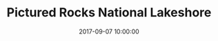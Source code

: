 ---
layout: gallery
title: Pictured Rocks National Lakeshore
location: Munising, MI
category: photography
tags: Photography
name: pictured_rocks
files: 10
thumbnail: 7
date: 2017-09-07 10:00:00
---